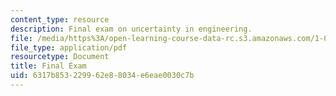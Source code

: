 ```yaml
---
content_type: resource
description: Final exam on uncertainty in engineering.
file: /media/https%3A/open-learning-course-data-rc.s3.amazonaws.com/1-010-uncertainty-in-engineering-fall-2008/6317b853229962e88034e6eae0030c7b_final_exam.pdf
file_type: application/pdf
resourcetype: Document
title: Final Exam
uid: 6317b853-2299-62e8-8034-e6eae0030c7b
---
```

